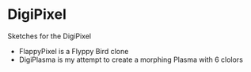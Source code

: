 DigiPixel
=========

Sketches for the DigiPixel

* FlappyPixel is a Flyppy Bird clone
* DigiPlasma is my attempt to create a morphing Plasma with 6 clolors
